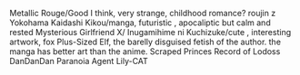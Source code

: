 Metallic Rouge/Good I think, very strange, childhood romance?
roujin z
Yokohama Kaidashi Kikou/manga, futuristic , apocaliptic but calm and rested
Mysterious Girlfriend X/
Inugamihime ni Kuchizuke/cute , interesting artwork, fox
Plus-Sized Elf, the barelly disguised fetish of the author. the manga has better art than the anime. 
Scraped Princes
Record of Lodoss
DanDanDan
Paranoia Agent
Lily-CAT
